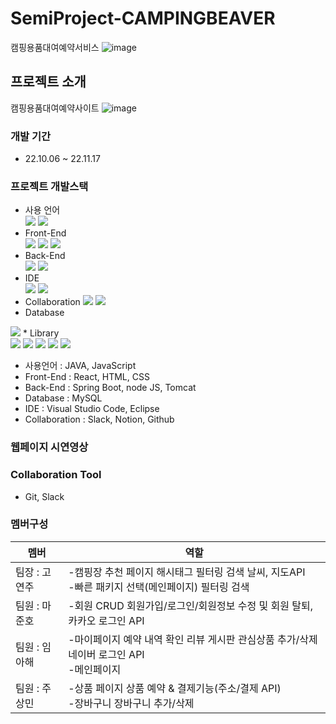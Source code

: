 # SemiProject-CAMPINGBEAVER
캠핑용품대여예약서비스
![image](https://user-images.githubusercontent.com/112377313/202656515-7e8d9dec-0df2-4a99-99bf-c8044c22b63e.png)

## 프로젝트 소개
캠핑용품대여예약사이트
![image](https://user-images.githubusercontent.com/112377313/202656069-af6f0a89-69ba-4b5a-be63-8ac1e29c385f.png)

### 개발 기간
* 22.10.06 ~ 22.11.17

### 프로젝트 개발스택
* 사용 언어<br/>
<img src="https://img.shields.io/badge/Java-007396?style=for-the-badge&logo=java&logoColor=white"/> <img src="https://img.shields.io/badge/javascript-F7DF1E?style=for-the-badge&logo=javascript&logoColor=black">
* Front-End<br/>
<img src="https://img.shields.io/badge/HTML-E34F26?style=for-the-badge&logo=html5&logoColor=white"> <img src="https://img.shields.io/badge/CSS-1572B6?style=for-the-badge&logo=css3&logoColor=white"> <img src="https://img.shields.io/badge/React-61DAFB?style=for-the-badge&logo=React&logoColor=black">
* Back-End<br/>
<img src="https://img.shields.io/badge/Node.js-339933?style=for-the-badge&logo=Node.js&logoColor=white"/>  <img src="https://img.shields.io/badge/Spring Boot-6DB33F?style=for-the-badge&logo=Spring Boot&logoColor=white"/>
* IDE<br/>
<img src="https://img.shields.io/badge/Eclipse-2C2255?style=for-the-badge&logo=Eclipse&logoColor=white"/>  <img src="https://img.shields.io/badge/VSCode-007ACC?style=for-the-badge&logo=VisualStudioCode&logoColor=white"/>
* Collaboration
<img src="https://img.shields.io/badge/GitHub-181717?style=for-the-badge&logo=GitHub&logoColor=white"/> <img src="https://img.shields.io/badge/Apache Tomcat 8.5-D22128?style=for-the-badge&logo=Apache Tomcat&logoColor=white"/>
* Database<br/>
<img src="https://img.shields.io/badge/MySQL-4479A1?style=for-the-badge&logo=MySQL&logoColor=white"/>
* Library<br/>
<img src="https://img.shields.io/badge/Kakao Map Api-007CE2?style=for-the-badge&logo=KaKao Map Api&logoColor=white"> <img src="https://img.shields.io/badge/BootStrap-7952B3?style=for-the-badge&logo=BootStrap&logoColor=white"/>  <img src="https://img.shields.io/badge/styled--components-DB7093?style=for-the-badge&logo=styled-components&logoColor=white" > <img src="https://img.shields.io/badge/React_Router-CA4245?style=for-the-badge&logo=react-router&logoColor=white"> <img src="https://img.shields.io/badge/Axios-007CE2?style=for-the-badge&logo=axios&logoColor=white" >

* 사용언어 : JAVA, JavaScript
* Front-End : React, HTML, CSS
* Back-End : Spring Boot, node JS, Tomcat
* Database : MySQL
* IDE : Visual Studio Code, Eclipse
* Collaboration : Slack, Notion, Github
                 

### 웹페이지 시연영상


### Collaboration Tool
* Git, Slack

### 멤버구성
멤버|역할
---|---|
팀장 : 고연주 | -캠핑장 추천 페이지 해시태그 필터링 검색 날씨, 지도API <br/> -빠른 패키지 선택(메인페이지) 필터링 검색
팀원 : 마준호 | -회원 CRUD 회원가입/로그인/회원정보 수정 및 회원 탈퇴, 카카오 로그인 API
팀원 : 임아해 | -마이페이지 예약 내역 확인 리뷰 게시판 관심상품 추가/삭제 네이버 로그인 API <br/> -메인페이지
팀원 : 주상민 | -상품 페이지 상품 예약 & 결제기능(주소/결제 API) <br/> -장바구니 장바구니 추가/삭제
